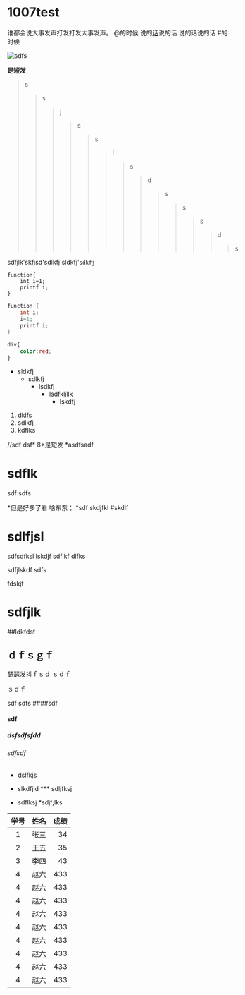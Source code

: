 #  1007test

谁都会说大事发声打发打发大事发声。
@的时候
说的[话](http://www.baidu.com/)说的话
说的话说的话
#的时候

![sdfs](https://www.baidu.com/img/PCtm_d9c8750bed0b3c7d089fa7d55720d6cf.png)

**是短发**

>s
>> s
>>> j
>>>>s
>>>>>s
>>>>>>l
>>>>>>>s
>>>>>>>>d
>>>>>>>>>s
>>>>>>>>>>s
>>>>>>>>>>>s
>>>>>>>>>>>>d 
>>>>>>>>>>>>>s

sdfjlk'skfjsd'sdlkfj'sldkfj'`sdkfj`

    function{
        int i=1;
        printf i;
    }


```c
function {
    int i;
    i=1;
    printf i;
}
```

```css
div{
    color:red;
}
```


* sldkfj
    * sdlkfj
        * lsdkfj
            * lsdfkljllk
                * lskdfj

1. dklfs
2. sdlkfj
3. kdflks




//sdf 
dsf*
 8*是短发
 *asdfsadf
 # sdflk 
 sdf 
 sdfs
 
 *但是好多了看
 啥东东；
 *sdf 
 skdjfkl
 #skdlf 
 # sdlfjsl 
 sdfsdfksl
 lskdjf
 sdflkf
 dlfks

 sdfjlskdf
 sdfs 

 fdskjf
 #  sdfjlk
 ##ldkfdsf
 ## ｄｆｓｇｆ
 瑟瑟发抖ｆｓｄ
 ｓｄｆ


 ｓｄｆ

 sdf  sdfs
 ####sdf
 ####  sdf

 #####   dsfsdfsfdd
 ######  sdfsdf
 * dslfkjs
 * slkdfjld
 *** sdljfksj

 * sdflksj
 *sdjf;lks

| 学号 | 姓名 | 成绩 |
|:---:|:---|---:|
| 1| 张三|34|
|2| 王五|35|
| 3| 李四|43|
| 4| 赵六|433|
| 4| 赵六|433|
| 4| 赵六|433|
| 4| 赵六|433|
| 4| 赵六|433|
| 4| 赵六|433|
| 4| 赵六|433|
| 4| 赵六|433|
| 4| 赵六|433|













